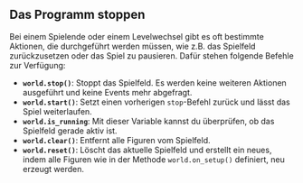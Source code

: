 ## Das Programm stoppen

Bei einem Spielende oder einem Levelwechsel gibt es oft bestimmte Aktionen, die durchgeführt werden müssen, 
wie z.B. das Spielfeld zurückzusetzen oder das Spiel zu pausieren. Dafür stehen folgende Befehle zur Verfügung:

- **`world.stop()`**: Stoppt das Spielfeld. Es werden keine weiteren Aktionen ausgeführt und keine Events mehr abgefragt.
- **`world.start()`**: Setzt einen vorherigen `stop`-Befehl zurück und lässt das Spiel weiterlaufen.
- **`world.is_running`**: Mit dieser Variable kannst du überprüfen, ob das Spielfeld gerade aktiv ist.
- **`world.clear()`**: Entfernt alle Figuren vom Spielfeld.
- **`world.reset()`**: Löscht das aktuelle Spielfeld und erstellt ein neues, indem alle Figuren wie in der Methode `world.on_setup()` definiert, neu erzeugt werden.

